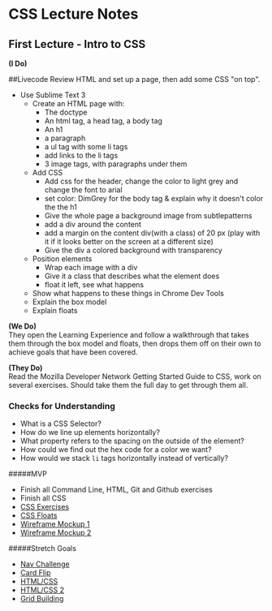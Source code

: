# CSS Lecture Notes


## First Lecture - Intro to CSS

**(I Do)**

##Livecode
Review HTML and set up a page, then add some CSS "on top".

- Use Sublime Text 3
   -  Create an HTML page with:
      - The doctype
      - An html tag, a head tag, a body tag
      - An h1
      - a paragraph
      -	a ul tag with some li tags
      - add links to the li tags
      - 3 image tags, with paragraphs under them
   - Add CSS
   		- Add css for the header, change the color to light grey and change the font to arial
   		- set color: DimGrey for the body tag & explain why it doesn't color the the h1
   		- Give the whole page a background image from subtlepatterns
   		- add a div around the content
   		- add a margin on the content div(with a class) of 20 px (play with it if it looks better on the screen at a different size)
   		- Give the div a colored background with transparency
   	- Position elements
   		- Wrap each image with a div
   		- Give it a class that describes what the element does
   		- float it left, see what happens
   	- Show what happens to these things in Chrome Dev Tools
   	- Explain the box model
   	- Explain floats
   	
   	
**(We Do)**  
They open the Learning Experience and follow a walkthrough that takes them through the box model and floats, then drops them off on their own to achieve goals that have been covered.

**(They Do)**  
Read the Mozilla Developer Network Getting Started Guide to CSS, work on  several exercises. Should take them the full day to get through them all.

### Checks for Understanding

* What is a CSS Selector?
* How do we line up elements horizontally?
* What property refers to the spacing on the outside of the element?
* How could we find out the hex code for a color we want?
* How would we stack `li` tags horizontally instead of vertically?

#####MVP 
* Finish all Command Line, HTML, Git and Github exercises
* Finish all CSS 
* [CSS Exercises](https://github.com/gSchool/css-exercises)
* [CSS Floats](https://github.com/gSchool/css-floats-exercise)
* [Wireframe Mockup 1](https://wireframe.cc/GuRoUr)
* [Wireframe Mockup 2](https://wireframe.cc/0ftEEJ)

#####Stretch Goals
* [Nav Challenge](https://github.com/gSchool/css-nav-challenge)
* [Card Flip](https://github.com/gSchool/css-card-flip)
* [HTML/CSS](https://github.com/gSchool/basic-html-practice)
* [HTML/CSS 2](https://github.com/gSchool/html_css_basics)
* [Grid Building](https://github.com/gSchool/css-grid-building)